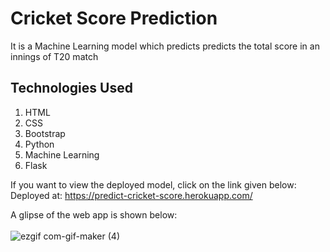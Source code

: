 # Cricket Score Prediction
It is a Machine Learning model which predicts predicts the total score in an innings of T20 match

## Technologies Used
1. HTML
2. CSS
3. Bootstrap
4. Python
5. Machine Learning
6. Flask

If you want to view the deployed model, click on the link given below: <br>
Deployed at: https://predict-cricket-score.herokuapp.com/

A glipse of the web app is shown below: <br><br>
![ezgif com-gif-maker (4)](https://user-images.githubusercontent.com/72275085/120092965-83e1b700-c134-11eb-9623-ce49eba0d992.gif)
